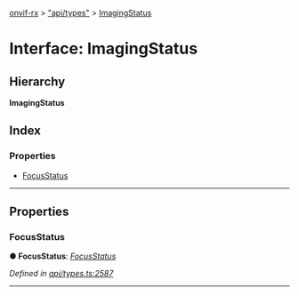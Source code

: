 [onvif-rx](../README.md) > ["api/types"](../modules/_api_types_.md) > [ImagingStatus](../interfaces/_api_types_.imagingstatus.md)

# Interface: ImagingStatus

## Hierarchy

**ImagingStatus**

## Index

### Properties

* [FocusStatus](_api_types_.imagingstatus.md#focusstatus)

---

## Properties

<a id="focusstatus"></a>

###  FocusStatus

**● FocusStatus**: *[FocusStatus](_api_types_.focusstatus.md)*

*Defined in [api/types.ts:2587](https://github.com/patrickmichalina/onvif-rx/blob/f117e44/src/api/types.ts#L2587)*

___


